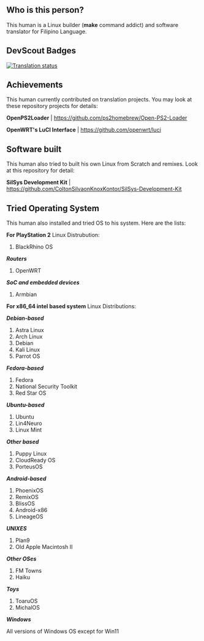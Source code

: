 ## Who is this person?
This human is a Linux builder (**make** command addict) and software translator for Filipino Language.

## DevScout Badges
<a href="https://hosted.weblate.org/engage/openwrt/-/fil/">
<img src="https://hosted.weblate.org/widget/openwrt/-/fil/open-graph.png" alt="Translation status" />
</a>

## Achievements
This human currently contributed on translation projects. You may look at these repository projects for details:

**OpenPS2Loader** | https://github.com/ps2homebrew/Open-PS2-Loader

**OpenWRT's LuCI Interface** | https://github.com/openwrt/luci

## Software built
This human also tried to built his own Linux from Scratch and remixes. Look at this repository for detail:

**SilSys Development Kit** | https://github.com/ColtonSilvaonKnoxKontor/SilSys-Development-Kit

## Tried Operating System
This human also installed and tried OS to his system. Here are the lists:

**For PlayStation 2** Linux Distrubution:

1. BlackRhino OS

**_Routers_**
1. OpenWRT

**_SoC and embedded devices_**
1. Armbian

**For x86_64 intel based system** Linux Distributions:

**_Debian-based_**
1. Astra Linux
2. Arch Linux
3. Debian
4. Kali Linux
5. Parrot OS

**_Fedora-based_**
1. Fedora
2. National Security Toolkit
3. Red Star OS

**_Ubuntu-based_**
1. Ubuntu
2. Lin4Neuro
3. Linux Mint

**_Other based_**
1. Puppy Linux
2. CloudReady OS
3. PorteusOS

**_Android-based_**
1. PhoenixOS
2. RemixOS
3. BlissOS
4. Android-x86
5. LineageOS

**_UNIXES_**
1. Plan9
2. Old Apple Macintosh II

**_Other OSes_**
1. FM Towns
2. Haiku

**_Toys_**
1. ToaruOS
2. MichalOS

**_Windows_**

All versions of Windows OS except for Win11
